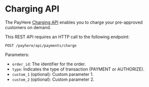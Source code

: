 # Charging API

The PayHere [Charging API](https://support.payhere.lk/api-&-mobile-sdk/charging-api)  enables you to charge your pre-approved customers on demand. 

This REST API requires an HTTP call to the following endpoint:

```http request
POST /payhere/api/payments/charge
```

Parameters:

- `order_id`: The identifier for the order.
- `type`: Indicates the type of transaction (PAYMENT or AUTHORIZE).
- `custom_1` (optional): Custom parameter 1.
- `custom_2` (optional): Custom parameter 2.



